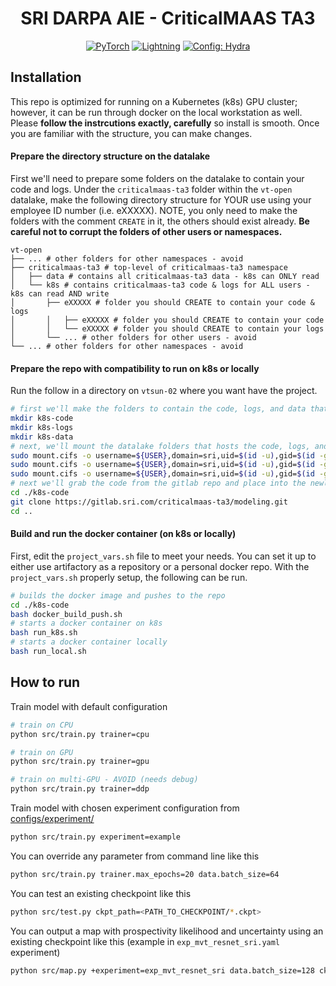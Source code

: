 <div align="center">

# SRI DARPA AIE - CriticalMAAS TA3

<a href="https://pytorch.org/get-started/locally/"><img alt="PyTorch" src="https://img.shields.io/badge/PyTorch-ee4c2c?logo=pytorch&logoColor=white"></a>
<a href="https://pytorchlightning.ai/"><img alt="Lightning" src="https://img.shields.io/badge/-Lightning-792ee5?logo=pytorchlightning&logoColor=white"></a>
<a href="https://hydra.cc/"><img alt="Config: Hydra" src="https://img.shields.io/badge/Config-Hydra-89b8cd"></a>

</div>

## Installation
This repo is optimized for running on a Kubernetes (k8s) GPU cluster; however, it can be run through docker on the local workstation as well. Please **follow the instrcutions exactly, carefully** so install is smooth. Once you are familiar with the structure, you can make changes.
#### Prepare the directory structure on the datalake
First we'll need to prepare some folders on the datalake to contain your code and logs. Under the `criticalmaas-ta3` folder within the `vt-open` datalake, make the following directory structure for YOUR use using your employee ID number (i.e. eXXXXX). NOTE, you only need to make the folders with the comment `CREATE` in it, the others should exist already. **Be careful not to corrupt the folders of other users or namespaces.**
```
vt-open
├── ... # other folders for other namespaces - avoid
├── criticalmaas-ta3 # top-level of criticalmaas-ta3 namespace
│   ├── data # contains all criticalmaas-ta3 data - k8s can ONLY read
│   └── k8s # contains criticalmaas-ta3 code & logs for ALL users - k8s can read AND write
│       ├── eXXXXX # folder you should CREATE to contain your code & logs
│       │   ├── eXXXXX # folder you should CREATE to contain your code
│       │   └── eXXXXX # folder you should CREATE to contain your logs
│       └── ... # other folders for other users - avoid
└── ... # other folders for other namespaces - avoid
```
#### Prepare the repo with compatibility to run on k8s or locally
Run the follow in a directory on `vtsun-02` where you want have the project.
```bash
# first we'll make the folders to contain the code, logs, and data that k8s can access
mkdir k8s-code
mkdir k8s-logs
mkdir k8s-data
# next, we'll mount the datalake folders that hosts the code, logs, and data - which k8s will have access to
sudo mount.cifs -o username=${USER},domain=sri,uid=$(id -u),gid=$(id -g) //datalake-pr-smb.sri.com/vt-open/criticalmaas-ta3/k8s/${USER}/code ./k8s-code
sudo mount.cifs -o username=${USER},domain=sri,uid=$(id -u),gid=$(id -g) //datalake-pr-smb.sri.com/vt-open/criticalmaas-ta3/k8s/${USER}/logs ./k8s-logs
sudo mount.cifs -o username=${USER},domain=sri,uid=$(id -u),gid=$(id -g) //datalake-pr-smb.sri.com/vt-open/criticalmaas-ta3/data ./k8s-data
# next we'll grab the code from the gitlab repo and place into the newly generated code folder
cd ./k8s-code
git clone https://gitlab.sri.com/criticalmaas-ta3/modeling.git
cd ..
```
#### Build and run the docker container (on k8s or locally)
First, edit the `project_vars.sh` file to meet your needs. You can set it up to either use artifactory as a repository or a personal docker repo. With the `project_vars.sh` properly setup, the following can be run.
```bash
# builds the docker image and pushes to the repo
cd ./k8s-code
bash docker_build_push.sh
# starts a docker container on k8s
bash run_k8s.sh
# starts a docker container locally
bash run_local.sh
```
## How to run

Train model with default configuration

```bash
# train on CPU
python src/train.py trainer=cpu

# train on GPU
python src/train.py trainer=gpu

# train on multi-GPU - AVOID (needs debug)
python src/train.py trainer=ddp
```

Train model with chosen experiment configuration from [configs/experiment/](configs/experiment/)

```bash
python src/train.py experiment=example
```

You can override any parameter from command line like this

```bash
python src/train.py trainer.max_epochs=20 data.batch_size=64
```

You can test an existing checkpoint like this

```bash
python src/test.py ckpt_path=<PATH_TO_CHECKPOINT/*.ckpt>
```

You can output a map with prospectivity likelihood and uncertainty using an existing checkpoint like this (example in `exp_mvt_resnet_sri.yaml` experiment)

```bash
python src/map.py +experiment=exp_mvt_resnet_sri data.batch_size=128 ckpt_path=<PATH_TO_CHECKPOINT/*.ckpt>
```